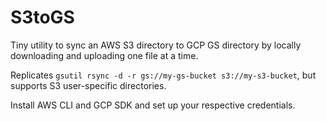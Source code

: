 # S3toGS
Tiny utility to sync an AWS S3 directory to GCP GS directory
by locally downloading and uploading one file at a time.

Replicates `gsutil rsync -d -r gs://my-gs-bucket s3://my-s3-bucket`,
but supports S3 user-specific directories.

Install AWS CLI and GCP SDK and set up your respective credentials.
